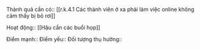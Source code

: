 

Thành quả cần có:: [[r.k.4.1 Các thành viên ở xa phải làm việc online không cảm thấy bị bỏ rơi]]

Hoạt động:: [[Hậu cần các buổi họp]]

Điểm mạnh::
Điểm yếu::
Đối tượng thụ hưởng::
